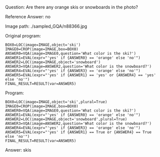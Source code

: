 Question: Are there any orange skis or snowboards in the photo?

Reference Answer: no

Image path: ./sampled_GQA/n88366.jpg

Original program:

```
BOX0=LOC(image=IMAGE,object='ski')
IMAGE0=CROP(image=IMAGE,box=BOX0)
ANSWER0=VQA(image=IMAGE0,question='What color is the ski?')
ANSWER1=EVAL(expr="'yes' if {ANSWER0} == 'orange' else 'no'")
ANSWER2=LOC(image=IMAGE,object='snowboard')
ANSWER3=VQA(image=ANSWER2,question='What color is the snowboard?')
ANSWER4=EVAL(expr="'yes' if {ANSWER3} == 'orange' else 'no'")
ANSWER5=EVAL(expr="'yes' if {ANSWER1} == 'yes' or {ANSWER4} == 'yes' else 'no'")
FINAL_RESULT=RESULT(var=ANSWER5)
```
Program:

```
BOX0=LOC(image=IMAGE,object='ski',plural=True)
IMAGE0=CROP(image=IMAGE,box=BOX0)
ANSWER0=VQA(image=IMAGE0,question='What color is the ski?')
ANSWER1=EVAL(expr="'yes' if {ANSWER0} == 'orange' else 'no'")
ANSWER2=LOC(image=IMAGE,object='snowboard',plural=True)
ANSWER3=VQA(image=ANSWER2,question='What color is the snowboard?')
ANSWER4=EVAL(expr="'yes' if {ANSWER3} == 'orange' else 'no'")
ANSWER5=EVAL(expr="'yes' if {ANSWER1} == True or {ANSWER4} == True else 'no'")
FINAL_RESULT=RESULT(var=ANSWER5)
```
Answer: skis

